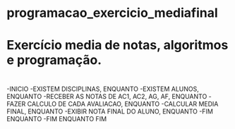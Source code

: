 # programacao_exercicio_mediafinal
# Exercício media de notas, algoritmos e programação.
#
-INICIO
 -EXISTEM DISCIPLINAS, ENQUANTO
   -EXISTEM ALUNOS, ENQUANTO
   -RECEBER AS NOTAS DE AC1, AC2, AG, AF, ENQUANTO
   -FAZER CALCULO DE CADA AVALIACAO, ENQUANTO
   -CALCULAR MEDIA FINAL, ENQUANTO
   -EXIBIR NOTA FINAL DO ALUNO, ENQUANTO
  -FIM ENQUANTO
 -FIM ENQUANTO
FIM
